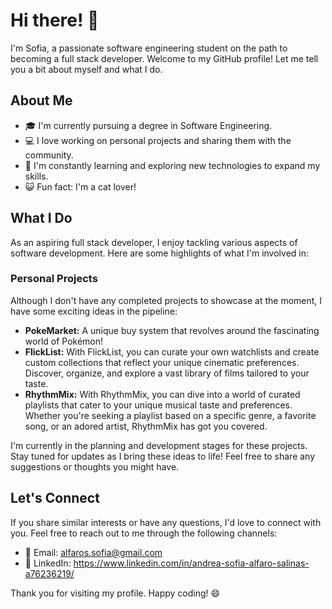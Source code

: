 # Hi there! 👾

I'm Sofia, a passionate software engineering student on the path to becoming a full stack developer. Welcome to my GitHub profile! Let me tell you a bit about myself and what I do.

## About Me

- 🎓 I'm currently pursuing a degree in Software Engineering.
- 💻 I love working on personal projects and sharing them with the community.
- 🌱 I'm constantly learning and exploring new technologies to expand my skills.
- 😺 Fun fact: I'm a cat lover!

## What I Do

As an aspiring full stack developer, I enjoy tackling various aspects of software development. Here are some highlights of what I'm involved in:

### Personal Projects

Although I don't have any completed projects to showcase at the moment, I have some exciting ideas in the pipeline:

- **PokeMarket:** A unique buy system that revolves around the fascinating world of Pokémon!
- **FlickList:** With FlickList, you can curate your own watchlists and create custom collections that reflect your unique cinematic preferences. Discover, organize, and explore a vast library of films tailored to your taste.
- **RhythmMix:** With RhythmMix, you can dive into a world of curated playlists that cater to your unique musical taste and preferences. Whether you're seeking a playlist based on a specific genre, a favorite song, or an adored artist, RhythmMix has got you covered.

I'm currently in the planning and development stages for these projects. Stay tuned for updates as I bring these ideas to life! Feel free to share any suggestions or thoughts you might have.

## Let's Connect

If you share similar interests or have any questions, I'd love to connect with you. Feel free to reach out to me through the following channels:

- 📧 Email: alfaros.sofia@gmail.com
- 🔗 LinkedIn: https://www.linkedin.com/in/andrea-sofia-alfaro-salinas-a76236219/

Thank you for visiting my profile. Happy coding! 😄

